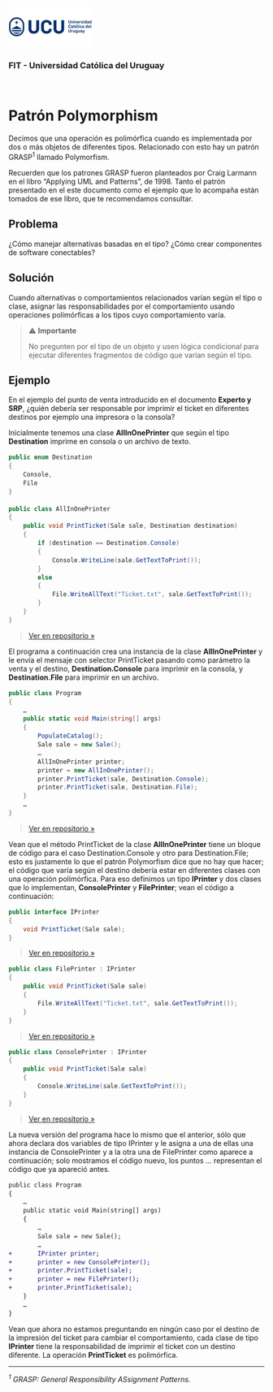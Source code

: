 ![UCU](https://github.com/ucudal/PII_Conceptos_De_POO/raw/master/Assets/logo-ucu.png)

### FIT - Universidad Católica del Uruguay

<br>

# Patrón Polymorphism

Decimos que una operación es polimórfica cuando es implementada por dos o más objetos de diferentes tipos. Relacionado con esto hay un patrón GRASP<sup>1</sup> llamado Polymorfism.

Recuerden que los patrones GRASP fueron planteados por Craig Larmann en el libro “Applying UML and Patterns”, de 1998. Tanto el patrón presentado en el este documento como el ejemplo que lo acompaña están tomados de ese libro, que te recomendamos consultar.

## Problema

¿Cómo manejar alternativas basadas en el tipo? ¿Cómo crear componentes de software conectables?

## Solución

Cuando alternativas o comportamientos relacionados varían según el tipo o clase, asignar las responsabilidades por el comportamiento usando operaciones polimórficas a los tipos cuyo comportamiento varía.

> ⚠️  **Importante**
>
>No pregunten por el tipo de un objeto y usen lógica condicional para ejecutar diferentes fragmentos de código que varían según el tipo.

## Ejemplo

En el ejemplo del punto de venta introducido en el documento **Experto y SRP**, ¿quién debería ser responsable por imprimir el ticket en diferentes destinos por ejemplo una impresora o la consola?

Inicialmente tenemos una clase **AllInOnePrinter** que según el tipo **Destination** imprime en consola o un archivo de texto.

```c#
public enum Destination
{
    Console,
    File
}

public class AllInOnePrinter
{
    public void PrintTicket(Sale sale, Destination destination)
    {
        if (destination == Destination.Console)
        {
            Console.WriteLine(sale.GetTextToPrint());
        }
        else
        {
            File.WriteAllText("Ticket.txt", sale.GetTextToPrint());
        }
    }
}
```
> [Ver en repositorio »](https://github.com/ucudal/PII_Polymorphism_And_LSP/blob/master/v1/AllInOnePrinter.cs)

El programa a continuación crea una instancia de la clase **AllInOnePrinter** y le envía el mensaje con selector PrintTicket pasando como parámetro la venta y el destino, **Destination.Console** para imprimir en la consola, y **Destination.File** para imprimir en un archivo.

```c#
public class Program
{
    …
    public static void Main(string[] args)
    {
        PopulateCatalog();
        Sale sale = new Sale();
        …
        AllInOnePrinter printer;
        printer = new AllInOnePrinter();
        printer.PrintTicket(sale, Destination.Console);
        printer.PrintTicket(sale, Destination.File);
    }
    …
}
```
> [Ver en repositorio »](https://github.com/ucudal/PII_Polymorphism_And_LSP/blob/master/v1/Program.cs)

Vean que el método PrintTicket de la clase **AllInOnePrinter** tiene un bloque de código para el caso Destination.Console y otro para Destination.File; esto es justamente lo que el patrón Polymorfism dice que no hay que hacer; el código que varía según el destino debería estar en diferentes clases con una operación polimórfica. Para eso definimos un tipo **IPrinter** y dos clases que lo implementan, **ConsolePrinter** y **FilePrinter**; vean el
código a continuación:

```c#
public interface IPrinter
{
    void PrintTicket(Sale sale);
}
```
> [Ver en repositorio »](https://github.com/ucudal/PII_Polymorphism_And_LSP/blob/master/v2/IPrinter.cs)

```c#
public class FilePrinter : IPrinter
{
    public void PrintTicket(Sale sale)
    {
        File.WriteAllText("Ticket.txt", sale.GetTextToPrint());
    }
}
```
> [Ver en repositorio »](https://github.com/ucudal/PII_Polymorphism_And_LSP/blob/master/v2/FilePrinter.cs)

```c#
public class ConsolePrinter : IPrinter
{
    public void PrintTicket(Sale sale)
    {
        Console.WriteLine(sale.GetTextToPrint());
    }
}
```
> [Ver en repositorio »](https://github.com/ucudal/PII_Polymorphism_And_LSP/blob/master/v2/ConsolePrinter.cs)

La nueva versión del programa hace lo mismo que el anterior, sólo que ahora declara dos variables de tipo IPrinter y le asigna a una de ellas una instancia de ConsolePrinter y a la otra una de FilePrinter como aparece a continuación; solo mostramos el código nuevo, los puntos … representan el código que ya apareció antes.

```diff
public class Program
{
    …
    public static void Main(string[] args)
    {
        …
        Sale sale = new Sale();
        …
+       IPrinter printer;
+       printer = new ConsolePrinter();
+       printer.PrintTicket(sale);
+       printer = new FilePrinter();
+       printer.PrintTicket(sale);
    }
    …
}
```
Vean que ahora no estamos preguntando en ningún caso por el destino de la impresión del ticket para cambiar el comportamiento, cada clase de tipo **IPrinter** tiene la responsabilidad de imprimir el ticket con un destino diferente. La operación **PrintTicket** es polimórfica.


*****

_<sup>1</sup> GRASP: General Responsibility ASsignment Patterns._





